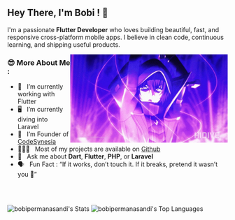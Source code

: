 ## Hey There, I'm Bobi ! 👋

I'm a passionate **Flutter Developer** who loves building beautiful, fast, and responsive cross-platform mobile apps. I believe in clean code, continuous learning, and shipping useful products.


<img align="right" alt="GIF" src="https://raw.githubusercontent.com/bobipermanasandi/bobipermanasandi/main/assets/gif/cid2.gif" width="360px"/>

### 😎 More About Me :

- 📱 &nbsp; I’m currently working with Flutter
- 🖥️ &nbsp; I’m currently diving into Laravel
- 💎 &nbsp; I’m Founder of [CodeSynesia](https://linktr.ee/codesynesia) 
- 👨🏻‍💻 &nbsp; Most of my projects are available on [Github](https://github.com/bobipermanasandi?tab=repositories)
- 💬 &nbsp; Ask me about **Dart**, **Flutter**, **PHP**, or **Laravel**
- 🗣️ &nbsp; Fun Fact : “If it works, don’t touch it. If it breaks, pretend it wasn’t you 🤣”
<br />
<br />

![bobipermanasandi's Stats](https://github-readme-stats.vercel.app/api?username=bobipermanasandi&theme=vue-dark&show_icons=true&hide_border=false&count_private=true)
![bobipermanasandi's Top Languages](https://github-readme-stats.vercel.app/api/top-langs/?username=bobipermanasandi&theme=vue-dark&show_icons=true&hide_border=false&layout=compact)
